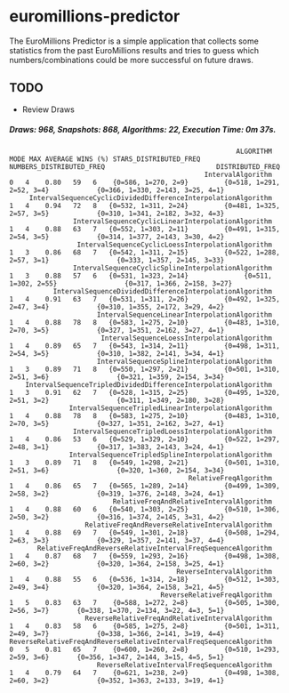 # euromillions-predictor
The EuroMillions Predictor is a simple application that collects some statistics from the past EuroMillions results and tries to guess which numbers/combinations could be more successful on future draws.

## TODO
* Review Draws
  
##### Draws: 968, Snapshots: 868, Algorithms: 22, Execution Time: 0m 37s.
                                                             ALGORITHM MODE MAX AVERAGE WINS (%) STARS_DISTRIBUTED_FREQ          NUMBERS_DISTRIBUTED_FREQ                            DISTRIBUTED_FREQ
                                                     IntervalAlgorithm    0   4    0.80   59   6    {0=586, 1=270, 2=9}         {0=518, 1=291, 2=52, 3=4}            {0=366, 1=330, 2=143, 3=25, 4=1}
         IntervalSequenceCyclicDividedDifferenceInterpolationAlgorithm    1   4    0.94   72   8   {0=532, 1=311, 2=24}         {0=481, 1=325, 2=57, 3=5}            {0=310, 1=341, 2=182, 3=32, 4=3}
                    IntervalSequenceCyclicLinearInterpolationAlgorithm    1   4    0.88   63   7   {0=552, 1=303, 2=11}         {0=491, 1=315, 2=54, 3=5}            {0=314, 1=377, 2=143, 3=30, 4=2}
                     IntervalSequenceCyclicLoessInterpolationAlgorithm    1   3    0.86   68   7   {0=542, 1=311, 2=15}         {0=522, 1=288, 2=57, 3=1}                 {0=333, 1=357, 2=145, 3=33}
                    IntervalSequenceCyclicSplineInterpolationAlgorithm    1   3    0.88   57   6   {0=531, 1=323, 2=14}              {0=511, 1=302, 2=55}                 {0=317, 1=366, 2=158, 3=27}
               IntervalSequenceDividedDifferenceInterpolationAlgorithm    1   4    0.91   63   7   {0=531, 1=311, 2=26}         {0=492, 1=325, 2=47, 3=4}            {0=310, 1=355, 2=172, 3=29, 4=2}
                          IntervalSequenceLinearInterpolationAlgorithm    1   4    0.88   78   8   {0=583, 1=275, 2=10}         {0=483, 1=310, 2=70, 3=5}            {0=327, 1=351, 2=162, 3=27, 4=1}
                           IntervalSequenceLoessInterpolationAlgorithm    1   4    0.89   65   7   {0=543, 1=314, 2=11}         {0=498, 1=311, 2=54, 3=5}            {0=310, 1=382, 2=141, 3=34, 4=1}
                          IntervalSequenceSplineInterpolationAlgorithm    1   3    0.89   71   8   {0=550, 1=297, 2=21}         {0=501, 1=310, 2=51, 3=6}                 {0=321, 1=359, 2=154, 3=34}
        IntervalSequenceTripledDividedDifferenceInterpolationAlgorithm    1   3    0.91   62   7   {0=528, 1=315, 2=25}         {0=495, 1=320, 2=51, 3=2}                 {0=311, 1=349, 2=180, 3=28}
                   IntervalSequenceTripledLinearInterpolationAlgorithm    1   4    0.88   78   8   {0=583, 1=275, 2=10}         {0=483, 1=310, 2=70, 3=5}            {0=327, 1=351, 2=162, 3=27, 4=1}
                    IntervalSequenceTripledLoessInterpolationAlgorithm    1   4    0.86   53   6   {0=529, 1=329, 2=10}         {0=522, 1=297, 2=48, 3=1}            {0=317, 1=383, 2=143, 3=24, 4=1}
                   IntervalSequenceTripledSplineInterpolationAlgorithm    1   3    0.89   71   8   {0=549, 1=298, 2=21}         {0=501, 1=310, 2=51, 3=6}                 {0=320, 1=360, 2=154, 3=34}
                                                 RelativeFreqAlgorithm    1   4    0.86   65   7   {0=565, 1=289, 2=14}         {0=499, 1=309, 2=58, 3=2}            {0=319, 1=376, 2=148, 3=24, 4=1}
                              RelativeFreqAndRelativeIntervalAlgorithm    1   4    0.88   60   6   {0=540, 1=303, 2=25}         {0=510, 1=306, 2=50, 3=2}            {0=316, 1=374, 2=145, 3=31, 4=2}
                       RelativeFreqAndReverseRelativeIntervalAlgorithm    1   4    0.88   69   7   {0=549, 1=301, 2=18}         {0=508, 1=294, 2=63, 3=3}            {0=329, 1=357, 2=141, 3=37, 4=4}
           RelativeFreqAndReverseRelativeIntervalFreqSequenceAlgorithm    1   4    0.87   68   7   {0=559, 1=293, 2=16}         {0=498, 1=308, 2=60, 3=2}            {0=320, 1=364, 2=158, 3=25, 4=1}
                                              ReverseIntervalAlgorithm    1   4    0.88   55   6   {0=536, 1=314, 2=18}         {0=512, 1=303, 2=49, 3=4}            {0=320, 1=364, 2=158, 3=21, 4=5}
                                          ReverseRelativeFreqAlgorithm    1   5    0.83   63   7    {0=588, 1=272, 2=8}         {0=505, 1=300, 2=56, 3=7}       {0=338, 1=370, 2=134, 3=22, 4=3, 5=1}
                       ReverseRelativeFreqAndRelativeIntervalAlgorithm    1   4    0.83   58   6    {0=585, 1=275, 2=8}         {0=501, 1=311, 2=49, 3=7}            {0=338, 1=366, 2=141, 3=19, 4=4}
    ReverseRelativeFreqAndReverseRelativeIntervalFreqSequenceAlgorithm    0   5    0.81   65   7    {0=600, 1=260, 2=8}         {0=510, 1=293, 2=59, 3=6}       {0=356, 1=347, 2=144, 3=15, 4=5, 5=1}
                          ReverseRelativeIntervalFreqSequenceAlgorithm    1   4    0.79   64   7    {0=621, 1=238, 2=9}         {0=498, 1=308, 2=60, 3=2}            {0=352, 1=363, 2=133, 3=19, 4=1}

